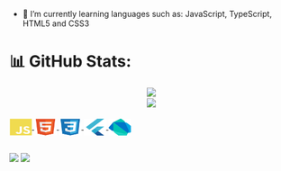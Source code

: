 

- 🌱 I’m currently learning languages ​​such as: JavaScript, TypeScript, HTML5 and CSS3

# 📊 GitHub Stats:

  
</ul>
<div align="center">
  <a href="https://github.com/araujoedu7">
  <img height="180em" src="https://github-readme-stats.vercel.app/api?username=araujoedu7&show_icons=true&theme=dark&include_all_commits=true&count_private=true"/>
    <br>
  <img height="180em" src="https://github-readme-stats.vercel.app/api/top-langs/?username=pedrovictormotasilva&layout=compact&langs_count=7&theme=dark"/>
</div>
  <div style="display: inline_block"><br>
  <img align="center" alt="Pedro-Js" height="30" width="40" src="https://raw.githubusercontent.com/devicons/devicon/master/icons/javascript/javascript-plain.svg">
  <img align="center" alt="Pedro-HTML" height="30" width="40" src="https://raw.githubusercontent.com/devicons/devicon/master/icons/html5/html5-original.svg">
  <img align="center" alt="Pedro-CSS" height="30" width="40" src="https://raw.githubusercontent.com/devicons/devicon/master/icons/css3/css3-original.svg">
  <img align="center" alt="Pedro-Python" height="30" width="40" src="https://raw.githubusercontent.com/devicons/devicon/master/icons/flutter/flutter-original.svg">
    <img align="center" alt="Pedro-React" height="30" width="40" src="https://raw.githubusercontent.com/devicons/devicon/master/icons/dart/dart-original.svg">
    
 </div>


<br>


<div> 
  
  <a href="https://instagram.com/e.araujo07" target="_blank"><img src="https://img.shields.io/badge/-Instagram-%23E4405F?style=for-the-badge&logo=instagram&logoColor=white" target="_blank"></a>
  <a href = "mailto:ea144027@gmail.com"><img src="https://img.shields.io/badge/-Gmail-%23333?style=for-the-badge&logo=gmail&logoColor=white" target="_blank"></a>
 


   

